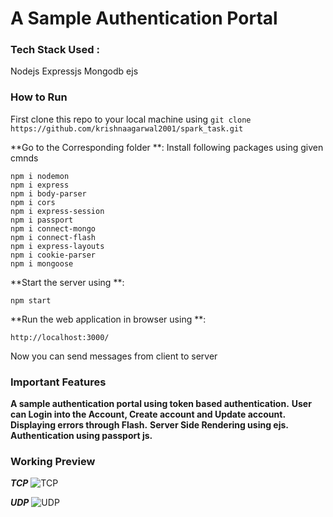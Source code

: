 # A Sample Authentication Portal 

### Tech Stack Used :
Nodejs Expressjs Mongodb ejs

### How to Run
First clone this repo to your local machine using `git clone https://github.com/krishnaagarwal2001/spark_task.git`

**Go to the Corresponding folder **:
Install following packages using given cmnds

```
npm i nodemon
npm i express
npm i body-parser
npm i cors
npm i express-session
npm i passport
npm i connect-mongo
npm i connect-flash
npm i express-layouts
npm i cookie-parser
npm i mongoose
```
**Start the server using **:
```
npm start
```
**Run the web application in browser using **:
```
http://localhost:3000/
```

Now you can send messages from client to server

### Important Features
**A sample authentication portal using token based authentication.**
**User can Login into the Account, Create account and Update account.**
**Displaying errors through Flash.**
**Server Side Rendering using ejs.**
**Authentication using passport js.**

### Working Preview

***TCP***
![TCP](https://user-images.githubusercontent.com/63241474/109414703-41e09200-79da-11eb-9c31-a3ce8dbc9cba.png)

***UDP***
![UDP](https://user-images.githubusercontent.com/63241474/109414741-81a77980-79da-11eb-968c-e4d6d85f68a0.png)




